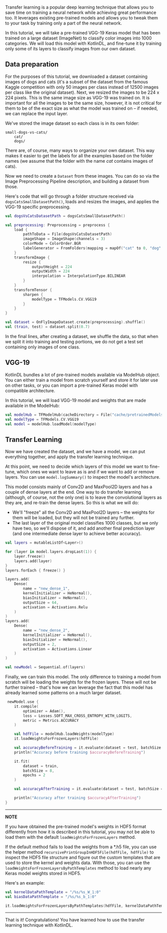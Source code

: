 Transfer learning is a popular deep learning technique that allows you to save time on training a neural network while achieving great performance too. 
It leverages existing pre-trained models and allows you to tweak them to your task by training only a part of the neural network.

In this tutorial, we will take a pre-trained VGG-19 Keras model that has been trained on a large dataset (ImageNet) to classify color images into 1000 categories. 
We will load this model with KotlinDL, and fine-tune it by training only some of its layers to classify images from our own dataset.

## Data preparation
For the purposes of this tutorial, we downloaded a dataset containing images of dogs and cats 
(it's a subset of the dataset from the famous Kaggle competition with only 50 images per class instead of 12500 images per class like the original dataset). 
Next, we resized the images to be 224 x 224 pixels. This is the same image size as VGG-19 was trained on. 
It is important for all the images to be the same size, however, 
it is not critical for them to be of the exact size as what the model was trained on – if needed, we can replace the input layer.

We've stored the image dataset so each class is in its own folder: 
```
small-dogs-vs-cats/
    cat/
    dogs/
```
There are, of course, many ways to organize your own dataset. 
This way makes it easier to get the labels for all the examples based on the folder names 
(we assume that the folder with the name _cat_ contains images of cats).

Now we need to create a `Dataset` from these images. 
You can do so via the Image Preprocessing Pipeline description, and building a dataset from those. 

Here's code that will go through a folder structure received via ```dogsCatsSmallDatasetPath()```, loads and resizes the images, and applies the VGG-19 specific preprocessing.

```kotlin
val dogsVsCatsDatasetPath = dogsCatsSmallDatasetPath()

val preprocessing: Preprocessing = preprocess {
    load {
        pathToData = File(dogsVsCatsDatasetPath)
        imageShape = ImageShape(channels = 3)
        colorMode = ColorOrder.BGR
        labelGenerator = FromFolders(mapping = mapOf("cat" to 0, "dog" to 1))
    }
    transformImage {
        resize {
            outputHeight = 224
            outputWidth = 224
            interpolation = InterpolationType.BILINEAR
        }
    }
    transformTensor {
        sharpen {
            modelType = TFModels.CV.VGG19
        }
    }
}

val dataset = OnFlyImageDataset.create(preprocessing).shuffle()
val (train, test) = dataset.split(0.7)
```  
In the final lines, after creating a dataset, we shuffle the data, so that when we split it into training and testing portions, we do not get a test set containing only images of one class.    
 
## VGG-19
KotlinDL bundles a lot of pre-trained models available via ModelHub object. 
You can either train a model from scratch yourself and store it for later use on other tasks, or you can import a pre-trained Keras model with compatible architecture.  

In this tutorial, we will load VGG-19 model and weights that are made available in the ModelHub: 

```kotlin
val modelHub = TFModelHub(cacheDirectory = File("cache/pretrainedModels"))
val modelType = TFModels.CV.VGG19
val model = modelHub.loadModel(modelType)
```

## Transfer Learning
Now we have created the dataset, and we have a model, we can put everything together, and apply the transfer learning technique.

At this point, we need to decide which layers of this model we want to fine-tune, which ones we want to leave as is and if we want to add or remove layers. 
You can use `model.logSummary()` to inspect the model's architecture.

This model consists mainly of Conv2D and MaxPool2D layers and has a couple of dense layers at the end. One way to do transfer learning (although, of course, not the only one) is to leave the convolutional layers as they are, and re-train the dense layers. 
So this is what we will do:
- We'll "freeze" all the Conv2D and MaxPool2D layers – the weights for them will be loaded, but they will not be trained any further.
- The last layer of the original model classifies 1000 classes, but we only have two, so we'll dispose of it, and add another final prediction layer (and one intermediate dense layer to achieve better accuracy).   

```kotlin
val layers = mutableListOf<Layer>()

for (layer in model.layers.dropLast(1)) {
    layer.freeze()
    layers.add(layer)
}
layers.forEach { freeze() }

layers.add(
    Dense(
        name = "new_dense_1",
        kernelInitializer = HeNormal(),
        biasInitializer = HeNormal(),
        outputSize = 64,
        activation = Activations.Relu
    )
)
layers.add(
    Dense(
        name = "new_dense_2",
        kernelInitializer = HeNormal(),
        biasInitializer = HeNormal(),
        outputSize = 2,
        activation = Activations.Linear
    )
)

val newModel = Sequential.of(layers)
```

Finally, we can train this model. The only difference to training a model from scratch will be loading the weights for the frozen layers. 
These will not be further trained – that's how we can leverage the fact that this model has already learned some patterns on a much larger dataset.  

```kotlin
 newModel.use {
    it.compile(
        optimizer = Adam(),
        loss = Losses.SOFT_MAX_CROSS_ENTROPY_WITH_LOGITS,
        metric = Metrics.ACCURACY
    )

    val hdfFile = modelHub.loadWeights(modelType)
    it.loadWeightsForFrozenLayers(hdfFile)

    val accuracyBeforeTraining = it.evaluate(dataset = test, batchSize = 16).metrics[Metrics.ACCURACY]
    println("Accuracy before training $accuracyBeforeTraining")

    it.fit(
        dataset = train,
        batchSize = 8,
        epochs = 2
    )

    val accuracyAfterTraining = it.evaluate(dataset = test, batchSize = 16).metrics[Metrics.ACCURACY]

    println("Accuracy after training $accuracyAfterTraining")
}
``` 

---
**NOTE**

If you have obtained the pre-trained model's weights in HDF5 format differently from how it is described in this tutorial, 
you may not be able to load them with the default `loadWeightsForFrozenLayers` method.  


If the default method fails to load the weights from a *.h5 file, you can use the helper method 
`recursivePrintGroupInHDF5File(hdfFile, hdfFile)`  to inspect the HDF5 file structure and figure out the custom templates that are used to store the kernel and weights data. 
With those, you can use the `loadWeightsForFrozenLayersByPathTemplates` 
method to load nearly any Keras model weights stored in HDF5. 

Here's an example: 
```kotlin
val kernelDataPathTemplate = "/%s/%s_W_1:0"
val biasDataPathTemplate = "/%s/%s_b_1:0"

it.loadWeightsForFrozenLayersByPathTemplates(hdfFile, kernelDataPathTemplate, biasDataPathTemplate)

```
--- 

That is it! Congratulations! You have learned how to use the transfer learning technique with KotlinDL.  
